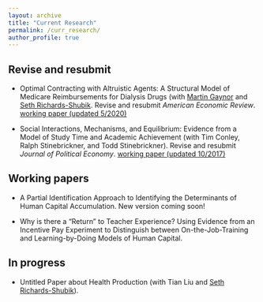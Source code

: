 ```yaml
---
layout: archive
title: "Current Research"
permalink: /curr_research/
author_profile: true
---
```


## Revise and resubmit

* Optimal Contracting with Altruistic Agents: A Structural Model of Medicare Reimbursements for Dialysis Drugs (with [Martin Gaynor](https://www.andrew.cmu.edu/user/mgaynor/) and [Seth Richards-Shubik](http://www.lehigh.edu/~ser315/). Revise and resubmit *American Economic Review*. [working paper (updated 5/2020)](/files/medicare_screening_2020_05.pdf)

 
* Social Interactions, Mechanisms, and Equilibrium: Evidence from a Model of Study Time and Academic Achievement (with Tim Conley, Ralph Stinebrickner, and Todd Stinebrickner).
Revise and resubmit *Journal of Political Economy*.
[working paper (updated 10/2017)](/files/conley_mehta_stinebrickner_stinebrickner_friendstudy_2017_10_10.pdf)

## Working papers

* A Partial Identification Approach to Identifying the Determinants of Human Capital Accumulation. New version coming soon!

* Why is there a “Return” to Teacher Experience? Using Evidence from an Incentive Pay Experiment to Distinguish between On-the-Job-Training and Learning-by-Doing Models of Human Capital.

## In progress

* Untitled Paper about Health Production (with Tian Liu and <a HREF="http://www.lehigh.edu/~ser315/">Seth Richards-Shubik</a>).

